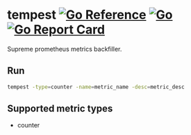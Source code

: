 # tempest [![Go Reference](https://pkg.go.dev/badge/LuckyTea/tempest.svg)](https://pkg.go.dev/github.com/luckytea/tempest) [![Go](https://github.com/LuckyTea/tempest/actions/workflows/go.yml/badge.svg)](https://github.com/LuckyTea/tempest/actions/workflows/go.yml) [![Go Report Card](https://goreportcard.com/badge/github.com/LuckyTea/tempest)](https://goreportcard.com/report/github.com/LuckyTea/tempest)

Supreme prometheus metrics backfiller.

## Run

```sh
tempest -type=counter -name=metric_name -desc=metric_desc
```

## Supported metric types

* counter
